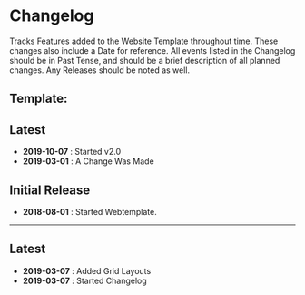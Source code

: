 # Changelog

Tracks Features added to the Website Template throughout time. These changes also include a Date for reference. All events listed in the Changelog should be in Past Tense, and should be a brief description of all planned changes. Any Releases should be noted as well.

## Template: 

## Latest

* __2019-10-07__ : Started v2.0
* __2019-03-01__ : A Change Was Made

## Initial Release

* __2018-08-01__ : Started Webtemplate.

___

## Latest

* __2019-03-07__ : Added Grid Layouts
* __2019-03-07__ : Started Changelog
